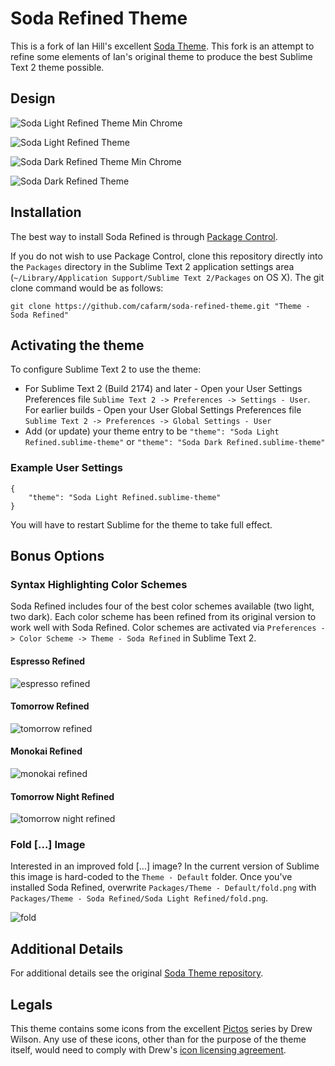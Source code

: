 # Soda Refined Theme

This is a fork of Ian Hill's excellent [Soda Theme](https://github.com/buymeasoda/soda-theme). This fork is an attempt to refine some elements of Ian's original theme to produce the best Sublime Text 2 theme possible.

## Design

![Soda Light Refined Theme Min Chrome](http://i.imgur.com/DVLiv.png)

![Soda Light Refined Theme](http://i.imgur.com/PrRZx.png)

![Soda Dark Refined Theme Min Chrome](http://i.imgur.com/hwf51.png)

![Soda Dark Refined Theme](http://i.imgur.com/rYx0h.png)

## Installation

The best way to install Soda Refined is through [Package Control](http://wbond.net/sublime_packages/package_control).

If you do not wish to use Package Control, clone this repository directly into the `Packages` directory in the Sublime Text 2 application settings area (`~/Library/Application Support/Sublime Text 2/Packages` on OS X). The git clone command would be as follows:

    git clone https://github.com/cafarm/soda-refined-theme.git "Theme - Soda Refined"

## Activating the theme

To configure Sublime Text 2 to use the theme:

* For Sublime Text 2 (Build 2174) and later - Open your User Settings Preferences file `Sublime Text 2 -> Preferences -> Settings - User`. For earlier builds - Open your User Global Settings Preferences file `Sublime Text 2 -> Preferences -> Global Settings - User`
* Add (or update) your theme entry to be `"theme": "Soda Light Refined.sublime-theme"` or `"theme": "Soda Dark Refined.sublime-theme"`

### Example User Settings

    {
        "theme": "Soda Light Refined.sublime-theme"
    }

You will have to restart Sublime for the theme to take full effect.

## Bonus Options

### Syntax Highlighting Color Schemes

Soda Refined includes four of the best color schemes available (two light, two dark). Each color scheme has been refined from its original version to work well with Soda Refined. Color schemes are activated via `Preferences -> Color Scheme -> Theme - Soda Refined` in Sublime Text 2.

#### Espresso Refined
![espresso refined](http://i.imgur.com/Jwyrs.png)

#### Tomorrow Refined
![tomorrow refined](http://i.imgur.com/WWnp6.png)

#### Monokai Refined
![monokai refined](http://i.imgur.com/lLFtA.png)

#### Tomorrow Night Refined
![tomorrow night refined](http://i.imgur.com/JpO0q.png)

### Fold [...] Image

Interested in an improved fold [...] image? In the current version of Sublime this image is hard-coded to the `Theme - Default` folder. Once you've installed Soda Refined, overwrite `Packages/Theme - Default/fold.png` with `Packages/Theme - Soda Refined/Soda Light Refined/fold.png`.

![fold](http://i.imgur.com/t1YGB.png)

## Additional Details

For additional details see the original [Soda Theme repository](https://github.com/buymeasoda/soda-theme).

## Legals

This theme contains some icons from the excellent [Pictos](http://pictos.drewwilson.com/) series by Drew Wilson. Any use of these icons, other than for the purpose of the theme itself, would need to comply with Drew's [icon licensing agreement](http://stockart.drewwilson.com/license/).